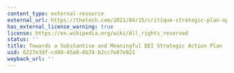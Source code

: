 ```yaml
---
content_type: external-resource
external_url: https://thetech.com/2021/04/15/critique-strategic-plan-op-ed
has_external_license_warning: true
license: https://en.wikipedia.org/wiki/All_rights_reserved
status: ''
title: Towards a Substantive and Meaningful DEI Strategic Action Plan
uid: 6227e3df-cd40-45a0-8b74-b2cc7e87e921
wayback_url: ''
---
```

